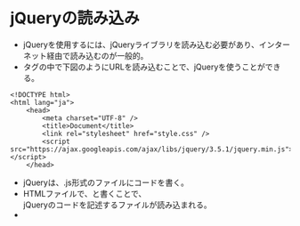 # jQueryの読み込み  
* jQueryを使用するには、jQueryライブラリを読み込む必要があり、インターネット経由で読み込むのが一般的。  
* <head>タグの中で下図のようにURLを読み込むことで、jQueryを使うことができる。  
```
<!DOCTYPE html>
<html lang="ja">
    <head>
        <meta charset="UTF-8" />
        <title>Document</title>
        <link rel="stylesheet" href="style.css" />
        <script src="https://ajax.googleapis.com/ajax/libs/jquery/3.5.1/jquery.min.js"></script> 
    </head>
```
* jQueryは、.js形式のファイルにコードを書く。  
* HTMLファイルで、<script src="ファイルのURL"></script>と書くことで、<br>jQueryのコードを記述するファイルが読み込まれる。  
* <script>はCSSファイルの読み込みのように<head>タグの中にも書けるが、<br></body>の直前に書くことで、WEBページの表示速度をより早くすることができる。   
```
[….html]
 <script src="test.js"></script>
</body>
</html>
```
# jQueryの型  
* jQueryはHTMLの中身を操作するため、HTMLの読み込みが完了してからjQueryによる操作を開始するようにする。  
そのためにはreadyイベントを使用し、$(document).ready()の中身にjQueryの処理を書くが、<br> この構文には省略形も用意されており、$(function(){ });と書くことも出来ます。  
```
[jQueryの基本的な型]
//「.ready」でHTMLの読み込みが完了したらjQueryを実行する。
$(document).ready(function(){
  //jQueryの処理を書く
});

[readyイベントの省略]
$(function(){
  //jQueryの処理を書く
});
```
